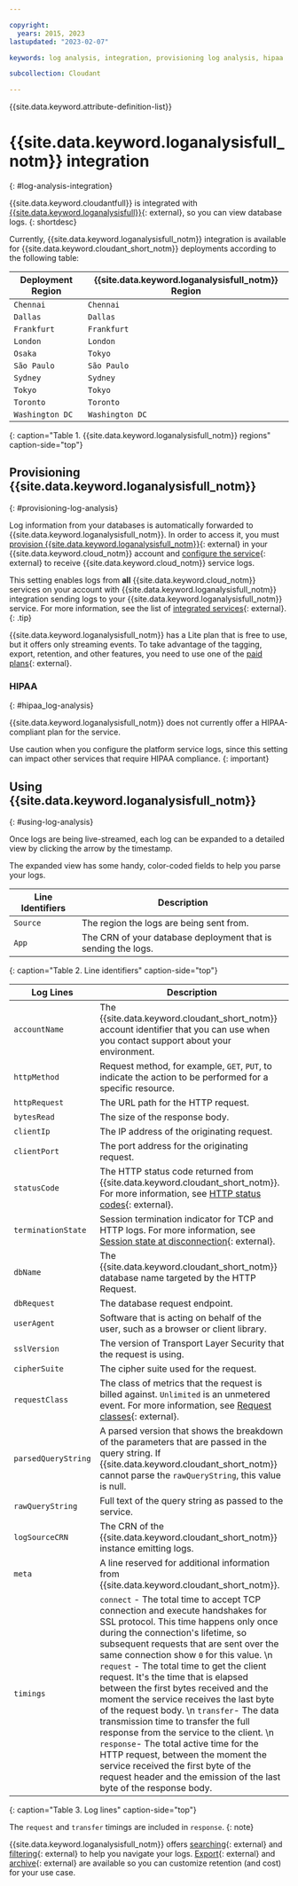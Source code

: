 ```yaml
---

copyright:
  years: 2015, 2023
lastupdated: "2023-02-07"

keywords: log analysis, integration, provisioning log analysis, hipaa

subcollection: Cloudant

---
```


{{site.data.keyword.attribute-definition-list}}

# {{site.data.keyword.loganalysisfull_notm}} integration
{: #log-analysis-integration}

{{site.data.keyword.cloudantfull}} is integrated with [{{site.data.keyword.loganalysisfull}}](https://cloud.ibm.com/catalog/services/ibm-log-analysis-with-logdna){: external}, so you can view database logs.
{: shortdesc}

Currently, {{site.data.keyword.loganalysisfull_notm}} integration is available for {{site.data.keyword.cloudant_short_notm}} deployments according to the following table:

| Deployment Region | {{site.data.keyword.loganalysisfull_notm}} Region |
|----------|-----------|
| `Chennai` | `Chennai` |
| `Dallas` | `Dallas` |
| `Frankfurt` | `Frankfurt` |
| `London` | `London` |
| `Osaka` | `Tokyo` |
| `São Paulo` | `São Paulo` |
| `Sydney` | `Sydney` |
| `Tokyo` | `Tokyo` |
| `Toronto` | `Toronto` |
| `Washington DC` | `Washington DC` |
{: caption="Table 1. {{site.data.keyword.loganalysisfull_notm}} regions" caption-side="top"}

## Provisioning {{site.data.keyword.loganalysisfull_notm}}
{: #provisioning-log-analysis}

Log information from your databases is automatically forwarded to {{site.data.keyword.loganalysisfull_notm}}. In order to access it, you must [provision {{site.data.keyword.loganalysisfull_notm}}](/catalog/services/ibm-log-analysis-with-logdna){: external} in your {{site.data.keyword.cloud_notm}} account and [configure the service](/docs/log-analysis?topic=log-analysis-config_svc_logs){: external} to receive {{site.data.keyword.cloud_notm}} service logs.

This setting enables logs from **all** {{site.data.keyword.cloud_notm}} services on your account with {{site.data.keyword.loganalysisfull_notm}} integration sending logs to your {{site.data.keyword.loganalysisfull_notm}} service. For more information, see the list of [integrated services](/docs/log-analysis?topic=log-analysis-cloud_services#cloud_services){: external}.
{: .tip}

{{site.data.keyword.loganalysisfull_notm}} has a Lite plan that is free to use, but it offers only streaming events. To take advantage of the tagging, export, retention, and other features, you need to use one of the [paid plans](/docs/log-analysis?topic=log-analysis-service_plans){: external}.

### HIPAA
{: #hipaa_log-analysis}

{{site.data.keyword.loganalysisfull_notm}} does not currently offer a HIPAA-compliant plan for the service.

Use caution when you configure the platform service logs, since this setting can impact other services that require HIPAA compliance.
{: important}

## Using {{site.data.keyword.loganalysisfull_notm}}
{: #using-log-analysis}

Once logs are being live-streamed, each log can be expanded to a detailed view by clicking the arrow by the timestamp.

The expanded view has some handy, color-coded fields to help you parse your logs.

| Line Identifiers | Description |
|-----------------|------------|
| `Source` | The region the logs are being sent from. |
| `App` | The CRN of your database deployment that is sending the logs. |
{: caption="Table 2. Line identifiers" caption-side="top"}

| Log Lines | Description |
|----------|------------|
| `accountName` | The {{site.data.keyword.cloudant_short_notm}} account identifier that you can use when you contact support about your environment. |
| `httpMethod` | Request method, for example, `GET`, `PUT`, to indicate the action to be performed for a specific resource. |
| `httpRequest` | The URL path for the HTTP request. |
| `bytesRead`| The size of the response body. |
| `clientIp` | The IP address of the originating request. |
| `clientPort` | The port address for the originating request. |
| `statusCode` | The HTTP status code returned from {{site.data.keyword.cloudant_short_notm}}. For more information, see [HTTP status codes](/apidocs/cloudant#list-of-http-codes){: external}.|
| `terminationState` | Session termination indicator for TCP and HTTP logs. For more information, see [Session state at disconnection](https://cbonte.github.io/haproxy-dconv/1.7/configuration.html#8.5){: external}.|
| `dbName`| The {{site.data.keyword.cloudant_short_notm}} database name targeted by the HTTP Request. |
| `dbRequest` | The database request endpoint. |
| `userAgent` |  Software that is acting on behalf of the user, such as a browser or client library. |
| `sslVersion` | The version of Transport Layer Security that the request is using. |
| `cipherSuite` | The cipher suite used for the request. |
| `requestClass`| The class of metrics that the request is billed against. `Unlimited` is an unmetered event. For more information, see [Request classes](/docs/Cloudant?topic=Cloudant-ibm-cloud-public#request-classes){: external}. |
| `parsedQueryString` | A parsed version that shows the breakdown of the parameters that are passed in the query string. If {{site.data.keyword.cloudant_short_notm}} cannot parse the `rawQueryString`, this value is null. |
| `rawQueryString` | Full text of the query string as passed to the service. |
|`logSourceCRN` | The CRN of the {{site.data.keyword.cloudant_short_notm}} instance emitting logs. |
| `meta`| A line reserved for additional information from {{site.data.keyword.cloudant_short_notm}}. |
| `timings` |  `connect` - The total time to accept TCP connection and execute handshakes for SSL protocol. This time happens only once during the connection's lifetime, so subsequent requests that are sent over the same connection show `0` for this value.  \n `request` - The total time to get the client request. It's the time that is elapsed between the first bytes received and the moment the service receives the last byte of the request body.  \n `transfer`- The data transmission time to transfer the full response from the service to the client.  \n  `response`- The total active time for the HTTP request, between the moment the service received the first byte of the request header and the emission of the last byte of the response body. |
{: caption="Table 3. Log lines" caption-side="top"}

The `request` and `transfer` timings are included in `response`.
{: note}

{{site.data.keyword.loganalysisfull_notm}} offers [searching](/docs/log-analysis?topic=log-analysis-view_logs#view_logs_step6){: external} and [filtering](/docs/log-analysis?topic=log-analysis-view_logs#view_logs_step5){: external}
to help you navigate your logs. [Export](/docs/log-analysis?topic=log-analysis-export#export){: external} and [archive](/docs/log-analysis?topic=log-analysis-archiving#archiving){: external} are available so you can customize retention (and cost) for your use case.
